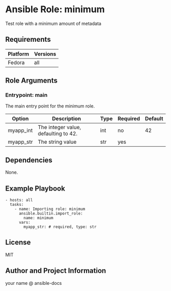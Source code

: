 <!-- BEGIN_ANSIBLE_DOCS -->

# Ansible Role: minimum

Test role with a minimum amount of metadata

## Requirements

| Platform | Versions |
| -------- | -------- |
| Fedora   | all      |

## Role Arguments

### Entrypoint: main

The main entry point for the minimum role.

| Option    | Description                          | Type | Required | Default |
| --------- | ------------------------------------ | ---- | -------- | ------- |
| myapp_int | The integer value, defaulting to 42. | int  | no       | 42      |
| myapp_str | The string value                     | str  | yes      |         |

## Dependencies

None.

## Example Playbook

```
- hosts: all
  tasks:
    - name: Importing role: minimum
      ansible.builtin.import_role:
        name: minimum
      vars:
        myapp_str: # required, type: str
```

## License

MIT

## Author and Project Information

your name @ ansible-docs

<!-- END_ANSIBLE_DOCS -->
